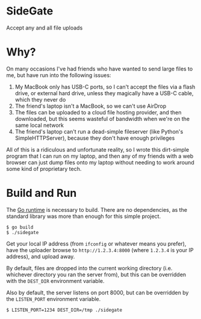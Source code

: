 # SideGate

Accept any and all file uploads

# Why?

On many occasions I've had friends who have wanted to send large files to me, but have run into the following issues:

1. My MacBook only has USB-C ports, so I can't accept the files via a flash drive, or external hard drive, unless they magically have a USB-C cable, which they never do
2. The friend's laptop isn't a MacBook, so we can't use AirDrop
3. The files can be uploaded to a cloud file hosting provider, and then downloaded, but this seems wasteful of bandwidth when we're on the same local network
4. The friend's laptop can't run a dead-simple fileserver (like Python's SimpleHTTPServer), because they don't have enough privileges

All of this is a ridiculous and unfortunate reality, so I wrote this dirt-simple program that I can run on my laptop, and then any of my friends with a web browser can just dump files onto my laptop without needing to work around some kind of proprietary tech.

# Build and Run

The [Go runtime](https://golang.org/) is necessary to build. There are no dependencies, as the standard library was more than enough for this simple project.

    $ go build
    $ ./sidegate

Get your local IP address (from `ifconfig` or whatever means you prefer), have the uploader browse to `http://1.2.3.4:8000` (where `1.2.3.4` is your IP address), and upload away.

By default, files are dropped into the current working directory (i.e. whichever directory you ran the server from), but this can be overridden with the `DEST_DIR` environment variable.

Also by default, the server listens on port 8000, but can be overridden by the `LISTEN_PORT` environment variable.

    $ LISTEN_PORT=1234 DEST_DIR=/tmp ./sidegate
